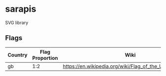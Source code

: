 # sarapis
SVG library

## Flags

| Country | Flag Proportion | Wiki |
| ------- | --------------- | ---- |
| gb | 1:2 | https://en.wikipedia.org/wiki/Flag_of_the_United_Kingdom |

